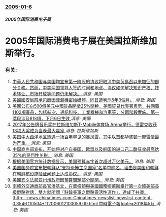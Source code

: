 ### [2005-01-6](/news/2005/01/6/index.md)

##### 2005年国际消费电子展
#  2005年国际消费电子展在美国拉斯维加斯举行。




### 有关:

1. [ 中華人民共和国与美国均宣布第一阶段的协议将取消中美贸易战以来加征的部分关税。然而，中美两国领导人签约时间和地点、协议如何解决知识产权、技术转让、市场开放等问题仍未解决。 ](/zh/news/2019/11/7/中華人民共和国与美国均宣布第一阶段的协议将取消中美贸易战以来加征的部分关税-然而-中美两国领导人签约时间和地点-协议如.md) _消息: 美国_
2. [美國國安局前承包商因洩漏機密給媒體，同日遭判刑5年3個月。](/zh/news/2018/08/24/美國國安局前承包商因洩漏機密給媒體-同日遭判刑5年3個月.md) _消息: 美国_
3. [美國公布向500億美元中國貨品開徵25%關稅。美國貿易代表署表示，共涵蓋1102項產品，包括航空、通訊科技、工業機械和汽車等，分兩階段實施。第一階段涉及818項，下月6日生效 ](/zh/news/2018/06/15/美國公布向500億美元中國貨品開徵25-關稅-美國貿易代表署表示-共涵蓋1102項產品-包括航空-通訊科技-工業機械和汽.md) _消息: 美国_
4. [2017年公告牌音乐奖在拉斯维加斯T-Mobile体育场 Arena举行，德雷克收获13项大奖成为当晚最大赢家 ](/zh/news/2017/05/21/2017年公告牌音乐奖在拉斯维加斯T-Mobile体育场-Arena举行-德雷克收获13项大奖成为当晚最大赢家.md) _消息: 拉斯维加斯_
5. [ 美国中大西洋地区遭遇一场百年罕见的暴风雪，其中以首都华盛顿一带雪情最为严重。 ](/zh/news/2010/02/5/美国中大西洋地区遭遇一场百年罕见的暴风雪-其中以首都华盛顿一带雪情最为严重.md) _消息: 美国_
6. [ 中国商务部宣布，开始将对产自美国、欧盟以及韩国的进口己二酸征收最高达35%的惩罚性关税。](/zh/news/2009/11/2/中国商务部宣布-开始将对产自美国-欧盟以及韩国的进口己二酸征收最高达35-的惩罚性关税.md) _消息: 美国_
7. [根据美国官方统计数据显示，美国预算赤字首次超过万亿美元。](/zh/news/2009/07/14/根据美国官方统计数据显示-美国预算赤字首次超过万亿美元.md) _消息: 美国_
8. [美国国务院宣布把朝鲜从“支持恐怖主义国家”名单中除名，理由是美国和朝鲜在朝鲜核设施验证问题上达成协议。](/zh/news/2008/10/11/美国国务院宣布把朝鲜从-支持恐怖主义国家-名单中除名-理由是美国和朝鲜在朝鲜核设施验证问题上达成协议.md) _消息: 美国_
9. [美國宾夕法尼亚州州政府因預算問題部分關閉。](/zh/news/2007/07/8/美國宾夕法尼亚州州政府因預算問題部分關閉.md) _消息: 美国_
10. [南韓外交通商部長官潘基文，在華盛頓與美國國務卿萊斯舉行第一次韓美部長級戰略對話，雙方就所謂「駐韓美軍之戰略靈活性運作」，達成了共識。[http:--news.chinatimes.com-Chinatimes-newslist-newslist-content-0,3546,110504+112006012100059,00.html 中時電子報]date=2018年5月 ](/zh/news/2006/01/20/南韓外交通商部長官潘基文-在華盛頓與美國國務卿萊斯舉行第一次韓美部長級戰略對話-雙方就所謂-駐韓美軍之戰略靈活性運作.md) _消息: 美国_
